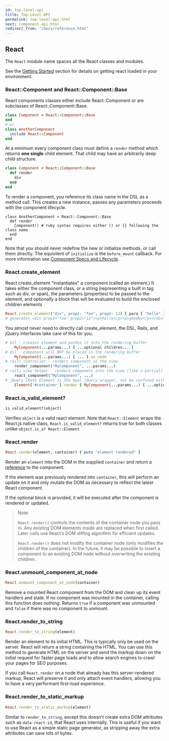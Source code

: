 ```yaml
---
id: top-level-api
title: Top-Level API
permalink: top-level-api.html
next: component-api.html
redirect_from: "/docs/reference.html"
---
```


## React

The `React` module name spaces all the React classes and modules.  

See the [Getting Started](/docs/getting-started.html) section for details on getting react loaded in your environment.

### React::Component and React::Component::Base

React components classes either include React::Component or are subclasses of React::Component::Base.  

```ruby
class Component < React::Component::Base
end
# or
class AnotherComponent
  include React::Component
end
```

At a minimum every component class must define a `render` method which returns **one single** child element. That child may have an arbitrarily deep child structure. 

```ruby
class Component < React::Component::Base
  def render
    div
  end
end
```

To render a component, you reference its class name in the DSL as a method call.  This creates a new instance, passes any parameters proceeds with the component lifecycle.  

```
class AnotherComponent < React::Component::Base
  def render
    Component() # ruby syntax requires either () or {} following the class name
  end
end
```

Note that you should never redefine the new or initialize methods, or call them directly.  The equivilent of `initialize` is the `before_mount` callback.  For more information see [Component Specs and Lifecycle](/docs/component-specs.html). 


### React.create_element

React.create_element "instantiates" a component (called an element.)  It takes either the component class, or a string (representing a built in tag
such as div, or span), the parameters (properties) to be passed to the element, and optionally a block that will be evaluated to 
build the enclosed children elements

```ruby
React.create_element("div", prop1: "foo", prop2: 12) { para { "hello" }; para { "goodby" } )
# generates <div prop1="foo" prop2="12"><p>hello</p><p>goodby</p></div>
```

You almost never need to directly call create_element, the DSL, Rails, and jQuery interfaces take care of this for you.

```ruby
# dsl - creates element and pushes it into the rendering buffer
    MyComponent(...params...) { ...optional children... }
# dsl - component will NOT be placed in the rendering buffer
    MyComponent(...params...) { ... }.as_node
# rails controller - renders component as the view
    render_component("MyComponent", ...params...) 
# rails view helper - renders component into the view (like a partial)
    react_component("MyComponent", ...)
# jQuery (Note Element is the Opal jQuery wrapper, not be confused with React::Element
    Element['#container'].render { MyComponent(...params...) { ...optional children... } }  
```


### React.is_valid_element?

```ruby
is_valid_element?(object)
```

Verifies `object` is a valid react element.  Note that `React::Element` wraps the React.js native class, 
`React.is_valid_element?` returns true for both classes unlike `object.is_a? React::Element`

### React.render

```ruby
React.render(element, container) { puts "element rendered" }
```

Render an `element` into the DOM in the supplied `container` and return a [reference](/docs/more-about-refs.html) to the component.

If the element was previously rendered into `container`, this will perform an update on it and only mutate the DOM as necessary to reflect the latest React component.

If the optional block is provided, it will be executed after the component is rendered or updated.

> Note:
>
> `React.render()` controls the contents of the container node you pass in. Any existing DOM elements
> inside are replaced when first called. Later calls use React’s DOM diffing algorithm for efficient
> updates.
>
> `React.render()` does not modify the container node (only modifies the children of the container). In
> the future, it may be possible to insert a component to an existing DOM node without overwriting
> the existing children.


### React.unmount_component_at_node

```ruby
React.unmount_component_at_node(container)
```

Remove a mounted React component from the DOM and clean up its event handlers and state. If no component was mounted in the container, calling this function does nothing. Returns `true` if a component was unmounted and `false` if there was no component to unmount.

### React.render_to_string

```ruby
React.render_to_string(element)
```

Render an element to its initial HTML. This is typically only be used on the server. React will return a string containing the HTML. You can use this method to generate HTML on the server and send the markup down on the initial request for faster page loads and to allow search engines to crawl your pages for SEO purposes.

If you call `React.render` on a node that already has this server-rendered markup, React will preserve it and only attach event handlers, allowing you to have a very performant first-load experience.


### React.render_to_static_markup

```ruby
React.render_to_static_markup(element)
```

Similar to `render_to_string`, except this doesn't create extra DOM attributes such as `data-react-id`, that React uses internally. This is useful if you want to use React as a simple static page generator, as stripping away the extra attributes can save lots of bytes.
